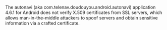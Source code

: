 The autonavi (aka com.telenav.doudouyou.android.autonavi) application 4.6.1 for Android does not verify X.509 certificates from SSL servers, which allows man-in-the-middle attackers to spoof servers and obtain sensitive information via a crafted certificate.